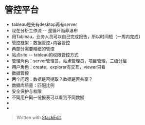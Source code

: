 

# 管控平台
- tableau是先有desktop再有server
- 现在分析工作流 -- 是循环而非瀑布
- 用Tableau，业务人员可以自己完成报告，所以时间短（一周内完成）
- 管控框架：数据管控+内容管控
- 两部分需要精细的管控
- 站点site -- tableau的权限管控方式
- 管理角色：server管理员，站点管理员，项目管理，三级分层
- 用户角色：create，explorer有交互，viewer只看
- 数据管控
- 两个问题：数据是否提取？数据是否共享？
- 数据库质量：匹配比例
- 安全保护与权限
- 不同用户同一份报表可以看到不同数据
- 
- 

> Written with [StackEdit](https://stackedit.io/).
<!--stackedit_data:
eyJoaXN0b3J5IjpbLTg5ODA2MzAxMSw4NzAwMTU1MDUsLTIwNT
c0NTY0NDcsMTM1ODYxNjc5M119
-->